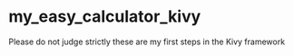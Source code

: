 # my_easy_calculator_kivy
Please do not judge strictly these are my first steps in the Kivy framework

